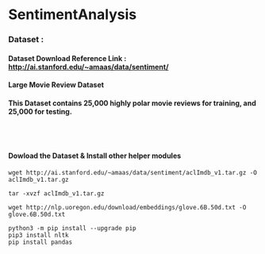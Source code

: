 # SentimentAnalysis

### Dataset : 
#### Dataset Download Reference Link : http://ai.stanford.edu/~amaas/data/sentiment/
#### Large Movie Review Dataset
#### This Dataset contains 25,000 highly polar movie reviews for training, and 25,000 for testing.

<br></br>
#### Dowload the Dataset & Install other helper modules
```
wget http://ai.stanford.edu/~amaas/data/sentiment/aclImdb_v1.tar.gz -O aclImdb_v1.tar.gz
```

```
tar -xvzf aclImdb_v1.tar.gz
```

```
wget http://nlp.uoregon.edu/download/embeddings/glove.6B.50d.txt -O glove.6B.50d.txt
```

```
python3 -m pip install --upgrade pip 
pip3 install nltk
pip install pandas
```
